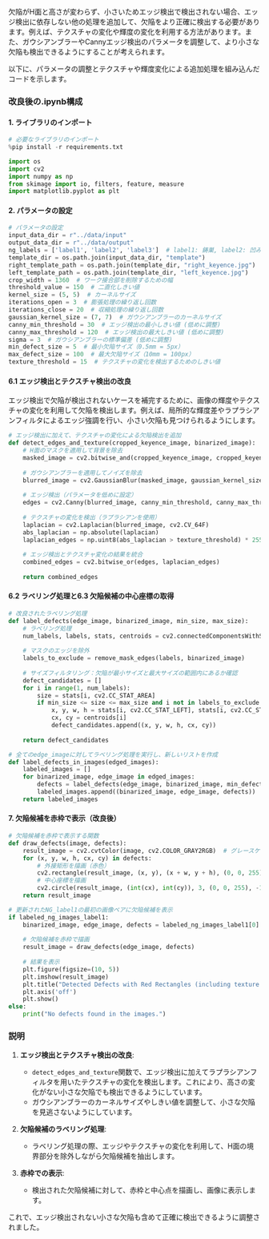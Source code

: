 欠陥がH面と高さが変わらず、小さいためエッジ検出で検出されない場合、エッジ検出に依存しない他の処理を追加して、欠陥をより正確に検出する必要があります。例えば、テクスチャの変化や輝度の変化を利用する方法があります。また、ガウシアンブラーやCannyエッジ検出のパラメータを調整して、より小さな欠陥も検出できるようにすることが考えられます。

以下に、パラメータの調整とテクスチャや輝度変化による追加処理を組み込んだコードを示します。

### 改良後の.ipynb構成

#### 1. ライブラリのインポート
```python
# 必要なライブラリのインポート
%pip install -r requirements.txt

import os
import cv2
import numpy as np
from skimage import io, filters, feature, measure
import matplotlib.pyplot as plt
```

#### 2. パラメータの設定
```python
# パラメータの設定
input_data_dir = r"../data/input"
output_data_dir = r"../data/output"
ng_labels = ['label1', 'label2', 'label3']  # label1: 鋳巣, label2: 凹み, label3: 亀裂
template_dir = os.path.join(input_data_dir, "template")
right_template_path = os.path.join(template_dir, "right_keyence.jpg")
left_template_path = os.path.join(template_dir, "left_keyence.jpg")
crop_width = 1360  # ワーク接合部を削除するための幅
threshold_value = 150  # 二直化しきい値
kernel_size = (5, 5)  # カーネルサイズ
iterations_open = 3  # 膨張処理の繰り返し回数
iterations_close = 20  # 収縮処理の繰り返し回数
gaussian_kernel_size = (7, 7)  # ガウシアンブラーのカーネルサイズ
canny_min_threshold = 30  # エッジ検出の最小しきい値 (低めに調整)
canny_max_threshold = 120  # エッジ検出の最大しきい値 (低めに調整)
sigma = 3  # ガウシアンブラーの標準偏差 (低めに調整)
min_defect_size = 5  # 最小欠陥サイズ（0.5mm = 5px）
max_defect_size = 100  # 最大欠陥サイズ（10mm = 100px）
texture_threshold = 15  # テクスチャの変化を検出するためのしきい値
```

#### 6.1 エッジ検出とテクスチャ検出の改良
エッジ検出で欠陥が検出されないケースを補完するために、画像の輝度やテクスチャの変化を利用して欠陥を検出します。例えば、局所的な輝度差やラプラシアンフィルタによるエッジ強調を行い、小さい欠陥も見つけられるようにします。

```python
# エッジ検出に加えて、テクスチャの変化による欠陥検出を追加
def detect_edges_and_texture(cropped_keyence_image, binarized_image):
    # H面のマスクを適用して背景を除去
    masked_image = cv2.bitwise_and(cropped_keyence_image, cropped_keyence_image, mask=binarized_image)
    
    # ガウシアンブラーを適用してノイズを除去
    blurred_image = cv2.GaussianBlur(masked_image, gaussian_kernel_size, sigma)
    
    # エッジ検出（パラメータを低めに設定）
    edges = cv2.Canny(blurred_image, canny_min_threshold, canny_max_threshold)
    
    # テクスチャの変化を検出（ラプラシアンを使用）
    laplacian = cv2.Laplacian(blurred_image, cv2.CV_64F)
    abs_laplacian = np.absolute(laplacian)
    laplacian_edges = np.uint8(abs_laplacian > texture_threshold) * 255
    
    # エッジ検出とテクスチャ変化の結果を統合
    combined_edges = cv2.bitwise_or(edges, laplacian_edges)
    
    return combined_edges
```

#### 6.2 ラベリング処理と6.3 欠陥候補の中心座標の取得
```python
# 改良されたラベリング処理
def label_defects(edge_image, binarized_image, min_size, max_size):
    # ラベリング処理
    num_labels, labels, stats, centroids = cv2.connectedComponentsWithStats(edge_image)
    
    # マスクのエッジを除外
    labels_to_exclude = remove_mask_edges(labels, binarized_image)
    
    # サイズフィルタリング：欠陥が最小サイズと最大サイズの範囲内にあるか確認
    defect_candidates = []
    for i in range(1, num_labels):
        size = stats[i, cv2.CC_STAT_AREA]
        if min_size <= size <= max_size and i not in labels_to_exclude:
            x, y, w, h = stats[i, cv2.CC_STAT_LEFT], stats[i, cv2.CC_STAT_TOP], stats[i, cv2.CC_STAT_WIDTH], stats[i, cv2.CC_STAT_HEIGHT]
            cx, cy = centroids[i]
            defect_candidates.append((x, y, w, h, cx, cy))
    
    return defect_candidates

# 全てのedge_imageに対してラベリング処理を実行し、新しいリストを作成
def label_defects_in_images(edged_images):
    labeled_images = []
    for binarized_image, edge_image in edged_images:
        defects = label_defects(edge_image, binarized_image, min_defect_size, max_defect_size)
        labeled_images.append((binarized_image, edge_image, defects))
    return labeled_images
```

#### 7. 欠陥候補を赤枠で表示（改良後）
```python
# 欠陥候補を赤枠で表示する関数
def draw_defects(image, defects):
    result_image = cv2.cvtColor(image, cv2.COLOR_GRAY2RGB)  # グレースケールをRGBに変換
    for (x, y, w, h, cx, cy) in defects:
        # 外接矩形を描画（赤色）
        cv2.rectangle(result_image, (x, y), (x + w, y + h), (0, 0, 255), 2)
        # 中心座標を描画
        cv2.circle(result_image, (int(cx), int(cy)), 3, (0, 0, 255), -1)
    return result_image

# 更新されたNG_label1の最初の画像ペアに欠陥候補を表示
if labeled_ng_images_label1:
    binarized_image, edge_image, defects = labeled_ng_images_label1[0]
    
    # 欠陥候補を赤枠で描画
    result_image = draw_defects(edge_image, defects)
    
    # 結果を表示
    plt.figure(figsize=(10, 5))
    plt.imshow(result_image)
    plt.title("Detected Defects with Red Rectangles (including texture detection)")
    plt.axis('off')
    plt.show()
else:
    print("No defects found in the images.")
```

### 説明
1. **エッジ検出とテクスチャ検出の改良**:
    - `detect_edges_and_texture`関数で、エッジ検出に加えてラプラシアンフィルタを用いたテクスチャの変化を検出します。これにより、高さの変化がない小さな欠陥でも検出できるようにしています。
    - ガウシアンブラーのカーネルサイズやしきい値を調整して、小さな欠陥を見逃さないようにしています。

2. **欠陥候補のラベリング処理**:
    - ラベリング処理の際、エッジやテクスチャの変化を利用して、H面の境界部分を除外しながら欠陥候補を抽出します。

3. **赤枠での表示**:
    - 検出された欠陥候補に対して、赤枠と中心点を描画し、画像に表示します。

これで、エッジ検出されない小さな欠陥も含めて正確に検出できるように調整されました。
